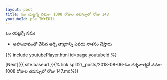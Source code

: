 ```yaml
---
layout: post
title: ఓం యజ్ఞగ్నే నమః- 1008 రోజుల తపస్సులో రోజు 148
youtubeId: pSe_TWrEUIk
---
```

 
 
 ఓం యజ్ఞగ్నే నమః  
 
 -  అహంభావంతో చేసిన అగ్ని త్యాగాన్ని ఎవరు నాశనం చేస్తారు 
 
  
 
  
 
 
 
 
 
 


{% include youtubePlayer.html id=page.youtubeId %}
 
[Next]({{ site.baseurl }}{% link  split2/_posts/2018-08-06-ఓం దర్శనాత్మనే నమః- 1008 రోజుల తపస్సులో రోజు 147.md%})
 
